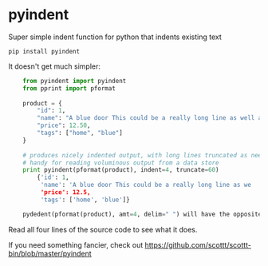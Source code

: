 # pyindent
Super simple indent function for python that indents existing text

    pip install pyindent

It doesn't get much simpler:

~~~python
    from pyindent import pyindent
    from pprint import pformat
    
    product = {
        "id": 1,
        "name": "A blue door This could be a really long line as well and it could optionally be truncated (handy for output on screen)",
        "price": 12.50,
        "tags": ["home", "blue"]
    }
    
    # produces nicely indented output, with long lines truncated as needed.
    # handy for reading voluminous output from a data store
    print pyindent(pformat(product), indent=4, truncate=60)
        {'id': 1,
         'name': 'A blue door This could be a really long line as we
         'price': 12.5,
         'tags': ['home', 'blue']}

    pydedent(pformat(product), amt=4, delim=" ") will have the opposite effect.

~~~

Read all four lines of the source code to see what it does.

If you need something fancier, check out
https://github.com/scottt/scottt-bin/blob/master/pyindent
